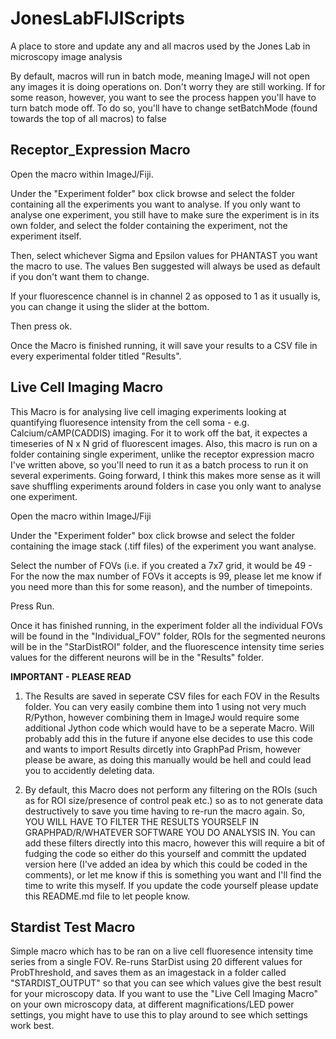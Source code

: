 # JonesLabFIJIScripts
A place to store and update any and all macros used by the Jones Lab in microscopy image analysis

By default, macros will run in batch mode, meaning ImageJ will not open any images it is doing operations on. Don't worry they are still working. If for some reason, however, you want to see the process happen you'll have to turn batch mode off. To do so, you'll have to change setBatchMode (found towards the top of all macros) to false

<strong><h2>Receptor_Expression Macro</strong></h2>

Open the macro within ImageJ/Fiji.

Under the "Experiment folder" box click browse and select the folder containing all the experiments you want to analyse. If you only want to analyse one experiment, you still have to make sure the experiment is in its own folder, and select the folder containing the experiment, not the experiment itself.

Then, select whichever Sigma and Epsilon values for PHANTAST you want the macro to use. The values Ben suggested will always be used as default if you don't want them to change.

If your fluorescence channel is in channel 2 as opposed to 1 as it usually is, you can change it using the slider at the bottom.

Then press ok. 

Once the Macro is finished running, it will save your results to a CSV file in every experimental folder titled "Results".

<strong><h2>Live Cell Imaging Macro</strong></h2>

This Macro is for analysing live cell imaging experiments looking at quantifying fluoresence intensity from the cell soma - e.g. Calcium/cAMP(CADDIS) imaging. For it to work off the bat, it expectes a timeseries of N x N grid of fluorescent images. Also, this macro is run on a folder containing single experiment, unlike the receptor expression macro I've written above, so you'll need to run it as a batch process to run it on several experiments. Going forward, I think this makes more sense as it will save shuffling experiments around folders in case you only want to analyse one experiment.

Open the macro within ImageJ/Fiji

Under the "Experiment folder" box click browse and select the folder containing the image stack (.tiff files) of the experiment you want analyse.

Select the number of FOVs (i.e. if you created a 7x7 grid, it would be 49 - For the now the max number of FOVs it accepts is 99, please let me know if you need more than this for some reason), and the number of timepoints.

Press Run.

Once it has finished running, in the experiment folder all the individual FOVs will be found in the "Individual_FOV" folder, ROIs for the segmented neurons will be in the "StarDistROI" folder, and the fluorescence intensity time series values for the different neurons will be in the "Results" folder. 

<b>IMPORTANT - PLEASE READ</b>

1. The Results are saved in seperate CSV files for each FOV in the Results folder. You can very easily combine them into 1 using not very much R/Python, however combining them in ImageJ would require some additional Jython code which would have to be a seperate Macro. Will probably add this in the future if anyone else decides to use this code and wants to import Results dircetly into GraphPad Prism, however please be aware, as doing this manually would be hell and could lead you to accidently deleting data.

2. By default, this Macro does not perform any filtering on the ROIs (such as for ROI size/presence of control peak etc.) so as to not generate data destructively to save you time having to re-run the macro again. So, YOU WILL HAVE TO FILTER THE RESULTS YOURSELF IN GRAPHPAD/R/WHATEVER SOFTWARE YOU DO ANALYSIS IN. You can add these filters directly into this macro, however this will require a bit of fudging the code so either do this yourself and committ the updated version here (I've added an idea by which this could be coded in the comments), or let me know if this is something you want and I'll find the time to write this myself. If you update the code yourself please update this README.md file to let people know. 


<strong><h2>Stardist Test Macro</strong></h2>

Simple macro which has to be ran on a live cell fluoresence intensity time series from a single FOV. Re-runs StarDist using 20 different values for ProbThreshold, and saves them as an imagestack in a folder called "STARDIST_OUTPUT" so that you can see which values give the best result for your microscopy data. If you want to use the "Live Cell Imaging Macro" on your own microscopy data, at different magnifications/LED power settings, you might have to use this to play around to see which settings work best.

